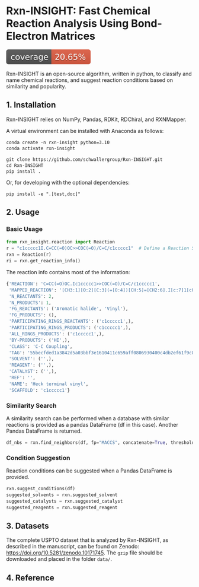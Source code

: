 # Rxn-INSIGHT: Fast Chemical Reaction Analysis Using Bond-Electron Matrices

![Coverage Status](coverage-badge.svg)

Rxn-INSIGHT is an open-source algorithm, written in python, to classify and name chemical reactions, and suggest reaction conditions based on similarity and popularity.

## 1. Installation
Rxn-INSIGHT relies on NumPy, Pandas, RDKit, RDChiral, and RXNMapper.

A virtual environment can be installed with Anaconda as follows:

```console
conda create -n rxn-insight python=3.10
conda activate rxn-insight
```

```
git clone https://github.com/schwallergroup/Rxn-INSIGHT.git
cd Rxn-INSIGHT
pip install .
```

Or, for developing with the optional dependencies:
``` 
pip install -e ".[test,doc]"
```

## 2. Usage

### Basic Usage
```python
from rxn_insight.reaction import Reaction
r = "c1ccccc1I.C=CC(=O)OC>>COC(=O)/C=C/c1ccccc1"  # Define a Reaction SMILES identifier
rxn = Reaction(r)
ri = rxn.get_reaction_info()
```

The reaction info contains most of the information:
```python
{'REACTION': 'C=CC(=O)OC.Ic1ccccc1>>COC(=O)/C=C/c1ccccc1', 
 'MAPPED_REACTION': '[CH3:1][O:2][C:3](=[O:4])[CH:5]=[CH2:6].I[c:7]1[cH:8][cH:9][cH:10][cH:11][cH:12]1>>[CH3:1][O:2][C:3](=[O:4])/[CH:5]=[CH:6]/[c:7]1[cH:8][cH:9][cH:10][cH:11][cH:12]1', 
 'N_REACTANTS': 2, 
 'N_PRODUCTS': 1, 
 'FG_REACTANTS': ('Aromatic halide', 'Vinyl'), 
 'FG_PRODUCTS': (), 
 'PARTICIPATING_RINGS_REACTANTS': ('c1ccccc1',), 
 'PARTICIPATING_RINGS_PRODUCTS': ('c1ccccc1',), 
 'ALL_RINGS_PRODUCTS': ('c1ccccc1',), 
 'BY-PRODUCTS': ('HI',), 
 'CLASS': 'C-C Coupling', 
 'TAG': '55becfded1a3842d5a03bbf3e1610411c659aff0806930400c4db2ef61f9c87f', 
 'SOLVENT': ('',), 
 'REAGENT': ('',), 
 'CATALYST': ('',), 
 'REF': '', 
 'NAME': 'Heck terminal vinyl', 
 'SCAFFOLD': 'c1ccccc1'}
```

### Similarity Search
A similarity search can be performed when a database with similar reactions is provided as a pandas DataFrame (df in this case). Another Pandas DataFrame is returned.
```python
df_nbs = rxn.find_neighbors(df, fp="MACCS", concatenate=True, threshold=0.5, broaden=True, full_search=False)
```

### Condition Suggestion
Reaction conditions can be suggested when a Pandas DataFrame is provided.
```python
rxn.suggest_conditions(df)
suggested_solvents = rxn.suggested_solvent
suggested_catalysts = rxn.suggested_catalyst
suggested_reagents = rxn.suggested_reagent
```

## 3. Datasets
The complete USPTO dataset that is analyzed by Rxn-INSIGHT, 
as described in the manuscript, can be found on 
Zenodo: https://doi.org/10.5281/zenodo.10171745. 
The `gzip` file should be downloaded and placed in the folder `data/`.

## 4. Reference
